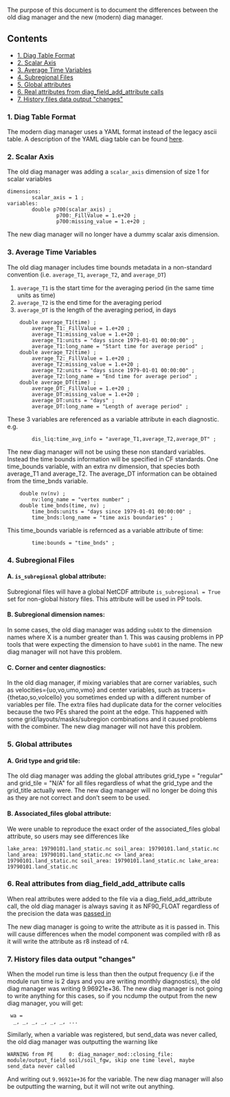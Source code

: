 The purpose of this document is to document the differences between the old diag manager and the new (modern) diag manager. 

## Contents
- [1. Diag Table Format](README.md#1-diag-table-format)
- [2. Scalar Axis](README.md#2-scalar-axis)
- [3. Average Time Variables](README.md#3-average-time-variables)
- [4. Subregional Files](README.md#4-subregional-files)
- [5. Global attributes](README.md#5-global-attributes)
- [6. Real attributes from diag_field_add_attribute calls](README.md#6-real-attributes-from-diag_field_add_attribute-calls)
- [7. History files data output "changes"](README.md#7-history-files-data-output-changes)

### 1. Diag Table Format
The modern diag manager uses a YAML format instead of the legacy ascii table. A description of the YAML diag table can be found [here](diag_yaml_format.md).

### 2. Scalar Axis
The old diag manager was adding a `scalar_axis` dimension of size 1 for scalar variables

```
dimensions:
    	scalar_axis = 1 ;
variables:
    	double p700(scalar_axis) ;
            	p700:_FillValue = 1.e+20 ;
            	p700:missing_value = 1.e+20 ;
```
The new diag manager will no longer have a dummy scalar axis dimension.

### 3. Average Time Variables
The old diag manager includes time bounds metadata in a non-standard convention (i.e. `average_T1`, `average_T2`, and `average_DT`)
1. `average_T1` is the start time for the averaging period (in the same time units as time)
2. `average_T2` is the end time for the averaging period
3. `average_DT` is the length of the averaging period, in days

```
	double average_T1(time) ;
		average_T1:_FillValue = 1.e+20 ;
		average_T1:missing_value = 1.e+20 ;
		average_T1:units = "days since 1979-01-01 00:00:00" ;
		average_T1:long_name = "Start time for average period" ;
	double average_T2(time) ;
		average_T2:_FillValue = 1.e+20 ;
		average_T2:missing_value = 1.e+20 ;
		average_T2:units = "days since 1979-01-01 00:00:00" ;
		average_T2:long_name = "End time for average period" ;
	double average_DT(time) ;
		average_DT:_FillValue = 1.e+20 ;
		average_DT:missing_value = 1.e+20 ;
		average_DT:units = "days" ;
		average_DT:long_name = "Length of average period" ;
```
These 3 variables are referenced as a variable attribute in each diagnostic. e.g.
```
		dis_liq:time_avg_info = "average_T1,average_T2,average_DT" ;
```

The new diag manager will not be using these non standard variables. Instead the time bounds information will be specified in CF standards. One time_bounds variable, with an extra nv dimension, that species both average_T1 and average_T2. The average_DT information can be obtained from the time_bnds variable.

```
	double nv(nv) ;
		nv:long_name = "vertex number" ;
	double time_bnds(time, nv) ;
		time_bnds:units = "days since 1979-01-01 00:00:00" ;
		time_bnds:long_name = "time axis boundaries" ;
```
This time_bounds variable is refernced as a variable attribute of time:
```
		time:bounds = "time_bnds" ;
```

### 4. Subregional Files

#### A. `is_subregional` global attribute:
Subregional files will have a global NetCDF attribute `is_subregional = True` set for non-global history files. This attribute will be used in PP tools. 

#### B. Subregional dimension names:
In some cases, the old diag manager was adding `sub0X` to the dimension names where X is a number greater than 1. This was causing problems in PP tools that were expecting the dimension to have `sub01` in the name. The new diag manager will not have this problem.

#### C. Corner and center diagnostics:
In the old diag manager, if mixing variables that are corner variables, such as velocities={uo,vo,umo,vmo} and center variables, such as tracers={thetao,so,volcello} you sometimes ended up with a different number of variables per file. The extra files had duplicate data for the corner velocities because the two PEs shared the point at the edge. This happened with some grid/layouts/masks/subregion combinations and it caused problems with the combiner. The new diag manager will not have this problem.

### 5. Global attributes
#### A. Grid type and grid tile:
The old diag manager was adding the global attributes grid_type = "regular" and grid_tile = "N/A" for all files regardless of what the grid_type and the grid_title actually were. The new diag manager will no longer be doing this as they are not correct and don’t seem to be used.

#### B. Associated_files global attribute:
We were unable to reproduce the exact order of the associated_files global attribute, so users may see differences like

```
lake_area: 19790101.land_static.nc soil_area: 19790101.land_static.nc land_area: 19790101.land_static.nc <> land_area: 19790101.land_static.nc soil_area: 19790101.land_static.nc lake_area: 19790101.land_static.nc
```

### 6. Real attributes from diag_field_add_attribute calls
When real attributes were added to the file via a diag_field_add_attribute call, the old diag manager is always saving it as NF90_FLOAT regardless of the precision the data was [passed in](https://github.com/NOAA-GFDL/FMS/blob/ebb32649efa395ea14598f74c8d49e74d1408579/diag_manager/diag_manager.F90#L4532-L4543)

The new diag manager is going to write the attribute as it is passed in. This will cause differences when the model component was compiled with r8 as it will write the attribute as r8 instead of r4.

### 7. History files data output "changes"
When the model run time is less than then the output frequency (i.e if the module run time is 2 days and you are writing monthly diagnostics), the old diag manager was writing 9.96921e+36. The new diag manager is not going to write anything for this cases, so if you ncdump the output from the new diag manager, you will get:

```
 wa =
  _, _, _, _, _, _, ...
```

Similarly, when a variable was registered, but send_data was never called, the old diag manager was outputting the warning like

```
WARNING from PE     0: diag_manager_mod::closing_file: module/output_field soil/soil_fgw, skip one time level, maybe send_data never called
```

And writing out `9.96921e+36` for the variable. The new diag manager will also be outputting the warning, but it will not write out anything.


